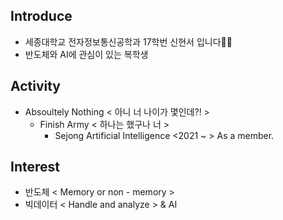 ## Introduce
- 세종대학교 전자정보통신공학과 17학번 신현서 입니다👨‍🎓
- 반도체와 AI에 관심이 있는 복학생


## Activity
+ Absoultely Nothing < 아니 너 나이가 몇인데?! >
  + Finish Army < 하나는 했구나 너 >
    + Sejong Artificial Intelligence <2021 ~ > As a member.

## Interest
- 반도체 < Memory or non - memory >
- 빅데이터 < Handle and analyze > & AI


<!--
**hsshin97/hsshin97** is a ✨ _special_ ✨ repository because its `README.md` (this file) appears on your GitHub profile.

Here are some ideas to get you started:

- 🔭 I’m currently working on ...
- 🌱 I’m currently learning ...
- 👯 I’m looking to collaborate on ...
- 🤔 I’m looking for help with ...
- 💬 Ask me about ...
- 📫 How to reach me: ...
- 😄 Pronouns: ...
- ⚡ Fun fact: ...
-->
